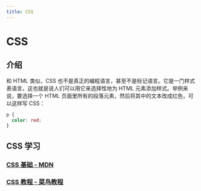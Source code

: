 ```yaml
---
title: CSS
---
```


# CSS

## 介绍

和 HTML 类似，CSS 也不是真正的编程语言，甚至不是标记语言。它是一门样式表语言，这也就是说人们可以用它来选择性地为 HTML 元素添加样式。举例来说，要选择一个 HTML 页面里所有的段落元素，然后将其中的文本改成红色，可以这样写 CSS：

``` css
p {
  color: red;
}
```

## CSS 学习

### [CSS 基础 - MDN](https://developer.mozilla.org/zh-CN/docs/Learn/Getting_started_with_the_web/CSS_basics)

### [CSS 教程 - 菜鸟教程](https://www.runoob.com/css/css-tutorial.html)